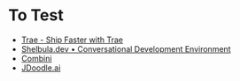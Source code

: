 # To Test

- [Trae - Ship Faster with Trae](https://www.trae.ai/download)
- [Shelbula.dev • Conversational Development Environment](https://shelbula.dev/)
- [Combini](https://combini.dev/)
- [JDoodle.ai](https://www.jdoodle.ai/)
